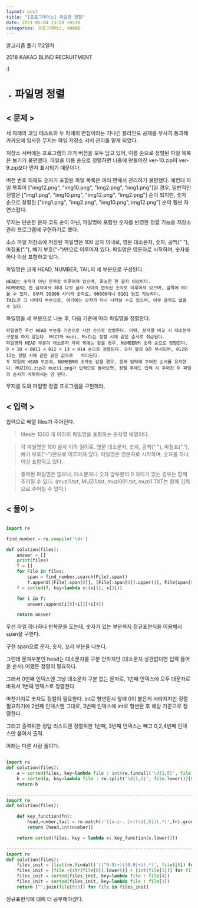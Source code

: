 ```yaml
---
layout: post
title: "[프로그래머스] 파일명 정렬"
date: 2021-05-04 23:59 +0530
categories: 프로그래머스, KAKAO
---
```


알고리즘 풀기 112일차

2018 KAKAO BLIND RECRUITMENT

:)

- # 파일명 정렬

>

## < 문제 >

세 차례의 코딩 테스트와 두 차례의 면접이라는 기나긴 블라인드 공채를 무사히 통과해 카카오에 입사한 무지는 파일 저장소 서버 관리를 맡게 되었다.

저장소 서버에는 프로그램의 과거 버전을 모두 담고 있어, 이름 순으로 정렬된 파일 목록은 보기가 불편했다. 파일을 이름 순으로 정렬하면 나중에 만들어진 ver-10.zip이 ver-9.zip보다 먼저 표시되기 때문이다.

버전 번호 외에도 숫자가 포함된 파일 목록은 여러 면에서 관리하기 불편했다. 예컨대 파일 목록이 ["img12.png", "img10.png", "img2.png", "img1.png"]일 경우, 일반적인 정렬은 ["img1.png", "img10.png", "img12.png", "img2.png"] 순이 되지만, 숫자 순으로 정렬된 ["img1.png", "img2.png", "img10.png", img12.png"] 순이 훨씬 자연스럽다.

무지는 단순한 문자 코드 순이 아닌, 파일명에 포함된 숫자를 반영한 정렬 기능을 저장소 관리 프로그램에 구현하기로 했다.

소스 파일 저장소에 저장된 파일명은 100 글자 이내로, 영문 대소문자, 숫자, 공백(" "), 마침표("."), 빼기 부호("-")만으로 이루어져 있다. 파일명은 영문자로 시작하며, 숫자를 하나 이상 포함하고 있다.

파일명은 크게 HEAD, NUMBER, TAIL의 세 부분으로 구성된다.

    HEAD는 숫자가 아닌 문자로 이루어져 있으며, 최소한 한 글자 이상이다.
    NUMBER는 한 글자에서 최대 다섯 글자 사이의 연속된 숫자로 이루어져 있으며, 앞쪽에 0이 올 수 있다. 0부터 99999 사이의 숫자로, 00000이나 0101 등도 가능하다.
    TAIL은 그 나머지 부분으로, 여기에는 숫자가 다시 나타날 수도 있으며, 아무 글자도 없을 수 있다.

파일명을 세 부분으로 나눈 후, 다음 기준에 따라 파일명을 정렬한다.

    파일명은 우선 HEAD 부분을 기준으로 사전 순으로 정렬한다. 이때, 문자열 비교 시 대소문자 구분을 하지 않는다. MUZI와 muzi, MuZi는 정렬 시에 같은 순서로 취급된다.
    파일명의 HEAD 부분이 대소문자 차이 외에는 같을 경우, NUMBER의 숫자 순으로 정렬한다. 9 < 10 < 0011 < 012 < 13 < 014 순으로 정렬된다. 숫자 앞의 0은 무시되며, 012와 12는 정렬 시에 같은 같은 값으로   처리된다.
    두 파일의 HEAD 부분과, NUMBER의 숫자도 같을 경우, 원래 입력에 주어진 순서를 유지한다. MUZI01.zip과 muzi1.png가 입력으로 들어오면, 정렬 후에도 입력 시 주어진 두 파일의 순서가 바뀌어서는 안 된다.

무지를 도와 파일명 정렬 프로그램을 구현하라.

## < 입력 >

입력으로 배열 files가 주어진다.

> files는 1000 개 이하의 파일명을 포함하는 문자열 배열이다.

> 각 파일명은 100 글자 이하 길이로, 영문 대소문자, 숫자, 공백(" "), 마침표("."), 빼기 부호("-")만으로 이루어져 있다. 파일명은 영문자로 시작하며, 숫자를 하나 이상 포함하고 있다.

> 중복된 파일명은 없으나, 대소문자나 숫자 앞부분의 0 차이가 있는 경우는 함께 주어질 수 있다. (muzi1.txt, MUZI1.txt, muzi001.txt, muzi1.TXT는 함께 입력으로 주어질 수 있다.)

## < 풀이 >

```python

import re

find_number = re.compile('\d+')

def solution(files):
    answer = []
    print(files)
    f = []
    for File in files:
        span = find_number.search(File).span()
        f.append([File[:span[0]], [File[:span[0]].upper()], File[span[0]:span[1]], int(File[span[0]:span[1]]), File[span[1]:]])
    f = sorted(f, key=lambda x:(x[1], x[3]))

    for i in f:
        answer.append(i[0]+i[2]+i[4])

    return answer

```

우선 파일 하나하나 반복문을 도는데, 숫자가 있는 부분까지 정규표현식을 이용해서 span을 구한다.

구한 span으로 문자, 숫자, 꼬리 부분을 나눈다.

그런데 문자부분인 head는 대소문자를 구분 안하지만 (대소문자 상관없다면 입력 들어온 순서) 어쨌든 정렬이 필요하다.

그래서 0번째 인덱스엔 그냥 대소문자 구분 없는 문자로, 1번째 인덱스에 모두 대문자로 바꿔서 1번째 인덱스로 정렬한다.

마찬가지로 숫자도 정렬이 필요한다. int로 형변환시 앞애 0이 붙은게 사라지지만 정렬 필요하기에 2번째 인덱스엔 그대로, 3번째 인덱스에 int로 형변환 후 해당 기준으로 정렬한다.

그리고 출력위한 정답 리스트엔 정렬위한 1번째, 3번째 인덱스는 빼고 0,2,4번째 인덱스만 붙여서 출력.

>

아래는 다른 사람 풀이다.

```python

import re
def solution(files):
    a = sorted(files, key=lambda file : int(re.findall('\d{1,5}', file)[0]))
    b = sorted(a, key=lambda file : re.split('\d{1,5}', file.lower())[0])
    return b

--------------------------------------------------------------------------
import re
def solution(files):

    def key_function(fn):
        head,number,tail = re.match(r'([a-z-. ]+)(\d{,5})(.*)',fn).groups()
        return [head,int(number)]

    return sorted(files, key = lambda x: key_function(x.lower()))

--------------------------------------------------------------------------
import re
def solution(files):
    files_init = [list(re.findall('([^0-9]+)([0-9]+)(.*)', file)[0]) for file in files]
    files_init = [file +[str(file[0]).lower()] + [int(file[1])] for file in files_init]
    files_init = sorted(files_init, key=lambda file : file[4])
    files_init = sorted(files_init, key=lambda file : file[3])
    return ["".join(file[0:3]) for file in files_init]

```

정규표현식에 대해 더 공부해야겠다.
